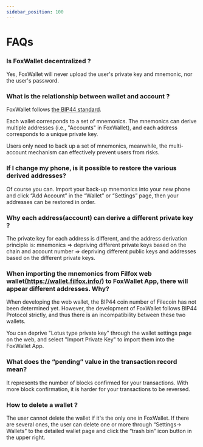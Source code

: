 ```yaml
---
sidebar_position: 100
---
```


# FAQs

### Is FoxWallet decentralized ?
Yes, FoxWallet will never upload the user's private key and mnemonic, nor the user's password.

### What is the relationship between wallet and account ?
FoxWallet follows [the BIP44 standard](https://github.com/bitcoin/bips/blob/master/bip-0044.mediawiki). 

Each wallet corresponds to a set of mnemonics. The mnemonics can derive multiple addresses (i.e., "Accounts" in FoxWallet), and each address corresponds to a unique private key. 

Users only need to back up a set of mnemonics, meanwhile, the multi-account mechanism can effectively prevent users from risks. 

### If I change my phone, is it possible to restore the various derived addresses?
Of course you can. Import your back-up mnemonics into your new phone and click “Add Account” in the “Wallet” or “Settings” page, then your addresses can be restored in order.

### Why each address(account) can derive a different private key ?
The private key for each address is different, and the address derivation principle is: mnemonics => depriving different private keys based on the chain and account number => depriving different public keys and addresses based on the different private keys.

### When importing the mnemonics from Filfox web wallet(https://wallet.filfox.info/) to FoxWallet App, there will appear different addresses. Why?
When developing the web wallet, the BIP44 coin number of Filecoin has not been determined yet. However, the development of FoxWallet follows BIP44 Protocol strictly, and thus there is an incompatibility between these two wallets.

You can deprive "Lotus type private key" through the wallet settings page on the web, and select "Import Private Key" to import them into the FoxWallet App.

### What does the “pending” value in the transaction record mean?
It represents the number of blocks confirmed for your transactions. With more block confirmation, it is harder for your transactions to be reversed.

### How to delete a wallet ?
The user cannot delete the wallet if it's the only one in FoxWallet. If there are several ones, the user can delete one or more through “Settings-> Wallets” to the detailed wallet page and click the “trash bin” icon button in the upper right. 





